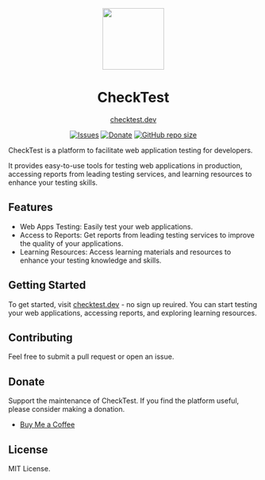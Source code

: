 <div align="center">
<a href="https://checktest.dev/">
<img height="124" src="https://checktest.dev/icon.svg">
</a>
<h1>CheckTest</h1>

<a href="https://checktest.dev/">checktest.dev</a>

</div>

<p align="center">
<a href="https://github.com/lucasm/checktest/issues" target="_blank"><img alt="Issues" src="https://img.shields.io/github/issues/lucasm/checktest?color=9af1c8&logo=github&logoColor=white"></a>
<a href="https://buymeacoffee.com/lucasm" target="_blank"><img alt="Donate" src="https://img.shields.io/badge/Donate-$1-9af1c8?logo=kofi&logoColor=white"></a>
<a href="https://github.com/lucasm/checktest" target="_blank"><img alt="GitHub repo size" src="https://img.shields.io/github/repo-size/lucasm/checktest?label=size&color=9af1c8&logo=github&logoColor=white"></a>
</p>

CheckTest is a platform to facilitate web application testing for developers.

It provides easy-to-use tools for testing web applications in production, accessing reports from leading testing services, and learning resources to enhance your testing skills.

## Features

- Web Apps Testing: Easily test your web applications.
- Access to Reports: Get reports from leading testing services to improve the quality of your applications.
- Learning Resources: Access learning materials and resources to enhance your testing knowledge and skills.

## Getting Started

To get started, visit [checktest.dev](https://checktest.dev/) - no sign up reuired. You can start testing your web applications, accessing reports, and exploring learning resources.

## Contributing

Feel free to submit a pull request or open an issue.

## Donate

Support the maintenance of CheckTest. If you find the platform useful, please consider making a donation.

- [Buy Me a Coffee](https://buymeacoffee.com/lucasm)

## License

MIT License.
